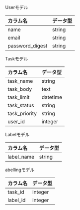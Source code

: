 Userモデル

| カラム名 | データ型 |
| :----- | :---- |
|  name  |  string  |
|  email  |  string  |
| password_digest | string |

 Taskモデル

| カラム名 | データ型 |
| :----- | :----- |
| task_name | string |
| task_body | text |
| task_limit | datetime |
| task_status | string |
| task_priority | string |
| user_id|integer |

Labelモデル

| カラム名 | データ型 |
| :--- | :--- |
| label_name | string |

 abellingモデル

| カラム名 | データ型 |
| :--- | :--- |
| task_id | integer |
| label_id | integer |
